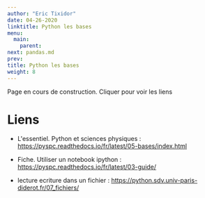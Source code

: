 ```yaml
---
author: "Eric Tixidor"
date: 04-26-2020
linktitle: Python les bases
menu:
  main:
    parent: 
next: pandas.md
prev: 
title: Python les bases
weight: 8
---
```

Page en cours de construction. Cliquer pour voir les liens

# Liens

* L'essentiel. Python et sciences physiques : <a href="https://pyspc.readthedocs.io/fr/latest/05-bases/index.html" target="_blank">https://pyspc.readthedocs.io/fr/latest/05-bases/index.html</a>

* Fiche. Utiliser un notebook ipython : <a href ="https://pyspc.readthedocs.io/fr/latest/03-guide/" target="_blank">https://pyspc.readthedocs.io/fr/latest/03-guide/</a>
* lecture ecriture dans un fichier : <a href ="https://python.sdv.univ-paris-diderot.fr/07_fichiers/" target="blank">https://python.sdv.univ-paris-diderot.fr/07_fichiers/</a>

